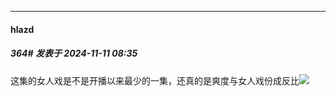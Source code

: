 ﻿
*****

####  hlazd  
##### 364#       发表于 2024-11-11 08:35

这集的女人戏是不是开播以来最少的一集，还真的是爽度与女人戏份成反比<img src="https://static.saraba1st.com/image/smiley/face2017/066.png" referrerpolicy="no-referrer">

